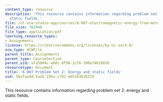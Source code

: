 ```yaml
---
content_type: resource
description: 'This resource contains information regarding problem set 2: energy and
  static fields.'
file: /ol-ocw-studio-app/courses/6-007-electromagnetic-energy-from-motors-to-lasers-spring-2011/5bafaa4d5aa5195ac792ed5103b3b219_MIT6_007S11_PS2.pdf
file_size: 762948
file_type: application/pdf
learning_resource_types:
- Assignments
license: https://creativecommons.org/licenses/by-nc-sa/4.0/
ocw_type: OCWFile
parent_title: Assignments
parent_type: CourseSection
parent_uid: a7a5904c-a08c-8f98-2cf6-380e74610826
resourcetype: Document
title: '6.007 Problem Set 2: Energy and static fields'
uid: 5bafaa4d-5aa5-195a-c792-ed5103b3b219
---
```

This resource contains information regarding problem set 2: energy and static fields.